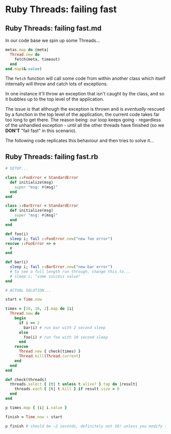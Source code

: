 # Ruby Threads: failing fast

## Ruby Threads: failing fast.md

In our code base we spin up some Threads...

```rb
metas.map do |meta|
  Thread.new do
    fetch(meta, timeout)
  end
end.map(&:value)
```

The `fetch` function will call some code from within another class which itself internally will throw and catch lots of exceptions. 

In one instance it'll throw an exception that isn't caught by the class, and so it bubbles up to the top level of the application.

The issue is that although the exception is thrown and is *eventually* rescued by a function in the top level of the application, the current code takes far too long to get there. The reason being: our loop keeps going - regardless of the unhandled exception - until all the other threads have finished (so we **DON'T** "fail fast" in this scenario).

The following code replicates this behaviour and then tries to solve it...

## Ruby Threads: failing fast.rb

```ruby
# SETUP...

class ::FooError < StandardError
  def initialize(msg)
    super "msg: #{msg}"
  end
end

class ::BarError < StandardError
  def initialize(msg)
    super "msg: #{msg}"
  end
end

def foo(i)
  sleep i; fail ::FooError.new("new foo error")
rescue ::FooError => e
  e
end

def bar(i)
  sleep i; fail ::BarError.new("new bar error") 
  # to see a full length run through, change this to... 
  # sleep i; "some success value"
end

# ACTUAL SOLUTION...

start = Time.now

times = [10, 10, 2].map do |i|
  Thread.new do
    begin
      if i == 2
        bar(i) # run bar with 2 second sleep
      else
        foo(i) # run foo with 10 second sleep
      end
    rescue
      Thread.new { check(times) }
      Thread.kill(Thread.current)
    end
  end
end

def check(threads)
  threads.select { |t| t unless t.alive? }.tap do |result|
    threads.each { |t| t.kill } if result.size > 0
  end
end

p times.map { |i| i.value }

finish = Time.now - start

p finish # should be ~2 seconds, definitely not 10! unless you modify the code as indicated above
```

